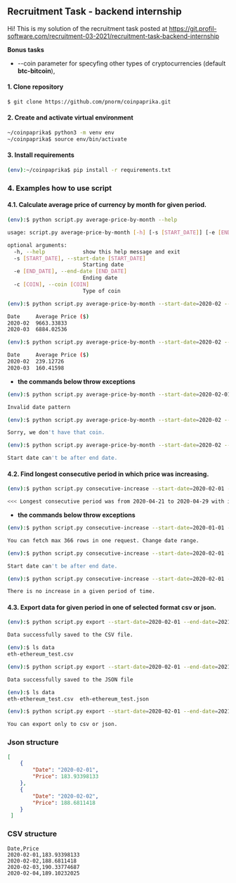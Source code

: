 ## Recruitment Task - backend internship

Hi!
This is my solution of the recruitment task posted at
https://git.profil-software.com/recruitment-03-2021/recruitment-task-backend-internship

**Bonus tasks**
  - --coin parameter for specyfing other types of cryptocurrencies (default **btc-bitcoin**),


#### 1. Clone repository
```sh
$ git clone https://github.com/pnorm/coinpaprika.git
```

#### 2. Create and activate virtual environment
```sh
~/coinpaprika$ python3 -m venv env
~/coinpaprika$ source env/bin/activate
```
#### 3. Install requirements
```sh
(env):~/coinpaprika$ pip install -r requirements.txt
```
### 4. Examples how to use script

 #### 4.1. Calculate average price of currency by month for given period.
```sh
(env):$ python script.py average-price-by-month --help

usage: script.py average-price-by-month [-h] [-s [START_DATE]] [-e [END_DATE]] [-c [COIN]]

optional arguments:
  -h, --help            show this help message and exit
  -s [START_DATE], --start-date [START_DATE]
                        Starting date
  -e [END_DATE], --end-date [END_DATE]
                        Ending date
  -c [COIN], --coin [COIN]
                        Type of coin
```
```sh
(env):$ python script.py average-price-by-month --start-date=2020-02 --end-date=2020-03

Date 	 Average Price ($)
2020-02  9663.33833
2020-03  6884.02536
```

```sh
(env):$ python script.py average-price-by-month --start-date=2020-02 --end-date=2020-03 --coin=eth-ethereum

Date 	 Average Price ($)
2020-02  239.12726
2020-03  160.41598
```
 -  **the commands below throw exceptions**
```sh
(env):$ python script.py average-price-by-month --start-date=2020-02-01 --end-date=2020-03-01

Invalid date pattern
```
```sh
(env):$ python script.py average-price-by-month --start-date=2020-02 --end-date=2020-03 --coin=eth-ether

Sorry, we don't have that coin.
```

```sh
(env):$ python script.py average-price-by-month --start-date=2020-02 --end-date=2020-01

Start date can't be after end date.
```
#### 4.2. Find longest consecutive period in which price was increasing.
```sh
(env):$ python script.py consecutive-increase --start-date=2020-02-01 --end-date=2021-01-01 --coin=eth-ethereum

<<< Longest consecutive period was from 2020-04-21 to 2020-04-29 with increase of $43.62 >>>
```
 - **the commands below throw exceptions**
```sh
(env):$ python script.py consecutive-increase --start-date=2020-01-01 --end-date=2021-03-01

You can fetch max 366 rows in one request. Change date range.
```

```sh
(env):$ python script.py consecutive-increase --start-date=2020-02-01 --end-date=2019-01-01 --coin=eth-ethereum

Start date can't be after end date.
```
```sh
(env):$ python script.py consecutive-increase --start-date=2020-02-01 --end-date=2020-02-01 --coin=eth-ethereum

There is no increase in a given period of time.
```
#### 4.3. Export data for given period in one of selected format csv or json.
```sh
(env):$ python script.py export --start-date=2020-02-01 --end-date=2021-01-01 --coin=eth-ethereum --format=csv --file=test

Data successfully saved to the CSV file.

(env):$ ls data
eth-ethereum_test.csv
```
```sh
(env):$ python script.py export --start-date=2020-02-01 --end-date=2021-01-01 --coin=eth-ethereum --format=json --file=test

Data successfully saved to the JSON file

(env):$ ls data
eth-ethereum_test.csv  eth-ethereum_test.json
```
```sh
(env):$ python script.py export --start-date=2020-02-01 --end-date=2021-01-01 --coin=eth-ethereum --format=txt --file=test

You can export only to csv or json.
```
### Json structure
```json
[
    {
        "Date": "2020-02-01",
        "Price": 183.93398133
    },
    {
        "Date": "2020-02-02",
        "Price": 188.6811418
    }
 ]
```

### CSV structure
```
Date,Price
2020-02-01,183.93398133
2020-02-02,188.6811418
2020-02-03,190.33774687
2020-02-04,189.10232025
```
